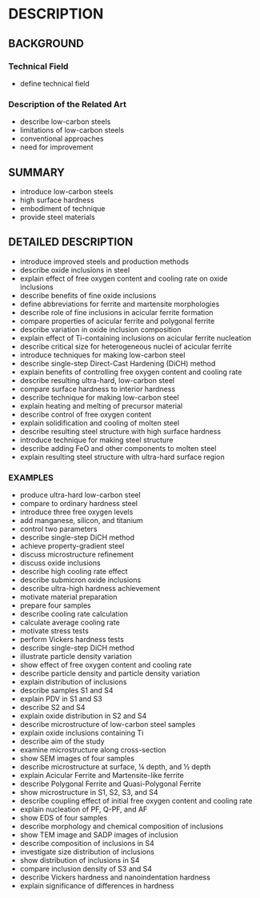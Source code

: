 # DESCRIPTION

## BACKGROUND

### Technical Field

- define technical field

### Description of the Related Art

- describe low-carbon steels
- limitations of low-carbon steels
- conventional approaches
- need for improvement

## SUMMARY

- introduce low-carbon steels
- high surface hardness
- embodiment of technique
- provide steel materials

## DETAILED DESCRIPTION

- introduce improved steels and production methods
- describe oxide inclusions in steel
- explain effect of free oxygen content and cooling rate on oxide inclusions
- describe benefits of fine oxide inclusions
- define abbreviations for ferrite and martensite morphologies
- describe role of fine inclusions in acicular ferrite formation
- compare properties of acicular ferrite and polygonal ferrite
- describe variation in oxide inclusion composition
- explain effect of Ti-containing inclusions on acicular ferrite nucleation
- describe critical size for heterogeneous nuclei of acicular ferrite
- introduce techniques for making low-carbon steel
- describe single-step Direct-Cast Hardening (DiCH) method
- explain benefits of controlling free oxygen content and cooling rate
- describe resulting ultra-hard, low-carbon steel
- compare surface hardness to interior hardness
- describe technique for making low-carbon steel
- explain heating and melting of precursor material
- describe control of free oxygen content
- explain solidification and cooling of molten steel
- describe resulting steel structure with high surface hardness
- introduce technique for making steel structure
- describe adding FeO and other components to molten steel
- explain resulting steel structure with ultra-hard surface region

### EXAMPLES

- produce ultra-hard low-carbon steel
- compare to ordinary hardness steel
- introduce three free oxygen levels
- add manganese, silicon, and titanium
- control two parameters
- describe single-step DiCH method
- achieve property-gradient steel
- discuss microstructure refinement
- discuss oxide inclusions
- describe high cooling rate effect
- describe submicron oxide inclusions
- describe ultra-high hardness achievement
- motivate material preparation
- prepare four samples
- describe cooling rate calculation
- calculate average cooling rate
- motivate stress tests
- perform Vickers hardness tests
- describe single-step DiCH method
- illustrate particle density variation
- show effect of free oxygen content and cooling rate
- describe particle density and particle density variation
- explain distribution of inclusions
- describe samples S1 and S4
- explain PDV in S1 and S3
- describe S2 and S4
- explain oxide distribution in S2 and S4
- describe microstructure of low-carbon steel samples
- explain oxide inclusions containing Ti
- describe aim of the study
- examine microstructure along cross-section
- show SEM images of four samples
- describe microstructure at surface, ¼ depth, and ½ depth
- explain Acicular Ferrite and Martensite-like ferrite
- describe Polygonal Ferrite and Quasi-Polygonal Ferrite
- show microstructure in S1, S2, S3, and S4
- describe coupling effect of initial free oxygen content and cooling rate
- explain nucleation of PF, Q-PF, and AF
- show EDS of four samples
- describe morphology and chemical composition of inclusions
- show TEM image and SADP images of inclusion
- describe composition of inclusions in S4
- investigate size distribution of inclusions
- show distribution of inclusions in S4
- compare inclusion density of S3 and S4
- describe Vickers hardness and nanoindentation hardness
- explain significance of differences in hardness

